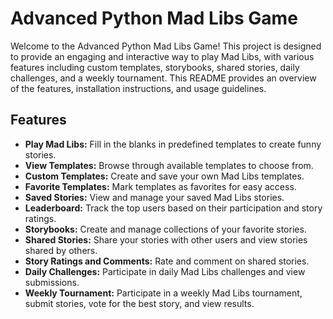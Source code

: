 # Advanced Python Mad Libs Game

Welcome to the Advanced Python Mad Libs Game! This project is designed to provide an engaging and interactive way to play Mad Libs, with various features including custom templates, storybooks, shared stories, daily challenges, and a weekly tournament. This README provides an overview of the features, installation instructions, and usage guidelines.

## Features

- **Play Mad Libs:** Fill in the blanks in predefined templates to create funny stories.
- **View Templates:** Browse through available templates to choose from.
- **Custom Templates:** Create and save your own Mad Libs templates.
- **Favorite Templates:** Mark templates as favorites for easy access.
- **Saved Stories:** View and manage your saved Mad Libs stories.
- **Leaderboard:** Track the top users based on their participation and story ratings.
- **Storybooks:** Create and manage collections of your favorite stories.
- **Shared Stories:** Share your stories with other users and view stories shared by others.
- **Story Ratings and Comments:** Rate and comment on shared stories.
- **Daily Challenges:** Participate in daily Mad Libs challenges and view submissions.
- **Weekly Tournament:** Participate in a weekly Mad Libs tournament, submit stories, vote for the best story, and view results.
